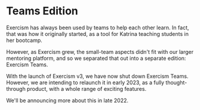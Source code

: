 # Teams Edition

Exercism has always been used by teams to help each other learn.
In fact, that was how it originally started, as a tool for Katrina teaching students in her bootcamp.

However, as Exercism grew, the small-team aspects didn't fit with our larger mentoring platform, and so we separated that out into a separate edition: Exercism Teams.

With the launch of Exercism v3, we have now shut down Exercism Teams.
However, we are intending to relaunch it in early 2023, as a fully thought-through product, with a whole range of exciting features.

We'll be announcing more about this in late 2022.
